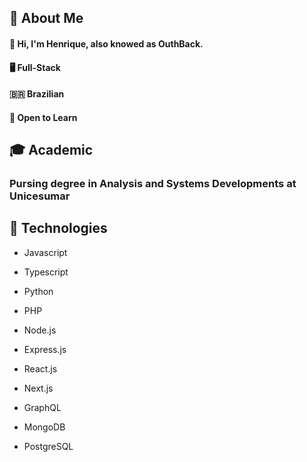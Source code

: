 ## 📖 About Me
  #### 👏 Hi, I'm Henrique, also knowed as OuthBack.
  #### 🖥️ Full-Stack
  #### :brazil: Brazilian
  #### 🧠 Open to Learn
  
## 🎓 Academic
  ### Pursing degree in Analysis and Systems Developments at Unicesumar
  
## 🔋 Technologies
  - Javascript
  - Typescript
  - Python
  - PHP
  
  - Node.js
  - Express.js
  
  - React.js
  - Next.js

  - GraphQL
  
  - MongoDB
  - PostgreSQL
 

 
<!--
**OuthBack/OuthBack** is a ✨ _special_ ✨ repository because its `README.md` (this file) appears on your GitHub profile.
## 📚 Learning
#### AWS
Here are some ideas to get you started:

- 🔭 I’m currently working on ...
- 🌱 I’m currently learning ...
- 👯 I’m looking to collaborate on ...
- 🤔 I’m looking for help with ...
- 💬 Ask me about ...
- 📫 How to reach me: ...
- 😄 Pronouns: ...
- ⚡ Fun fact: ...
-->
